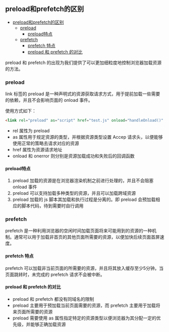 ## preload和prefetch的区别

- [preload和prefetch的区别](#preload和prefetch的区别)
  - [preload](#preload)
    - [preload特点](#preload特点)
  - [prefetch](#prefetch)
    - [prefetch 特点](#prefetch-特点)
    - [preload 和 prefetch 的对比](#preload-和-prefetch-的对比)

preload 和 prefetch 的出现为我们提供了可以更加细粒度地控制浏览器加载资源的方法。

### preload

link 标签的 preload 是一种声明式的资源获取请求方式，用于提前加载一些需要的依赖，并且不会影响页面的 onload 事件。

使用方式如下：

```html
<link rel="preload" as="script" href="test.js" onload="handleOnload()" onerror="handlepreloadError()" >
```

- rel 属性为 preload
- as 属性用于规定资源的类型，并根据资源类型设置 Accep 请求头，以便能够使用正常的策略去请求对应的资源
- href 属性为资源请求地址
- onload 和 onerror 则分别是资源加载成功和失败后的回调函数

#### preload特点

1. preload 加载的资源是在浏览器渲染机制之前进行处理的，并且不会阻塞 onload 事件
2. preload 可以支持加载多种类型的资源，并且可以加载跨域资源
3. preload 加载的 js 脚本其加载和执行过程是分离的。即 preload 会预加载相应的脚本代码，待到需要时自行调用


### prefetch

prefetch 是一种利用浏览器的空闲时间加载页面将来可能用到的资源的一种机制。通常可以用于加载非首页的其他页面所需要的资源，以便加快后续页面首屏速度。

#### prefetch 特点

prefetch 可以加载非当前页面的所需要的资源，并且将其放入缓存至少5分钟。当页面跳转时，未完成的 prefetch 请求不会被中断。


#### preload 和 prefetch 的对比

- preload 和 prefetch 都没有同域名的限制
- preload 主要用于预加载当前页面需要的资源，而 prefetch 主要用于加载将来页面所需要的资源
- preload 需要使用 as 属性指定特定的资源类型以便浏览器为其分配一定的优先级，并能够正确加载资源


